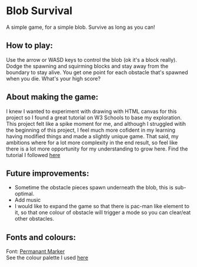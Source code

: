 # Blob Survival

A simple game, for a simple blob. Survive as long as you can!

## How to play:
Use the arrow or WASD keys to control the blob (ok it's a block really). Dodge the spawning and squirming blocks and stay away from the boundary to stay alive.
You get one point for each obstacle that's spawned when you die. What's your high score?

## About making the game:
I knew I wanted to experiment with drawing with HTML canvas for this project so I found a great tutorial on W3 Schools to base my exploration. This project felt like a 
spike moment for me, and although I struggled witih the beginning of this project, I feel much more cofident in my learning having modified things and made a slightly unique game. 
That said, my ambitions where for a lot more complexity in the end result, so feel like there is a lot more opportunity for my understanding to grow here.
Find the tutorial I followed [here](https://www.w3schools.com/graphics/game_canvas.asp)

## Future improvements:
- Sometime the obstacle pieces spawn underneath the blob, this is sub-optimal.
- Add music
- I would like to expand the game so that there is pac-man like element to it, so that one colour of obstacle will trigger a mode so you can clear/eat other obstacles.

## Fonts and colours:
Font: [Permanant Marker](https://fonts.google.com/specimen/Permanent+Marker?query=perm)
<br>
See the colour palette I used [here](https://coolors.co/973aa8-47126b-ac46a1-d55d92-ff4742)  
